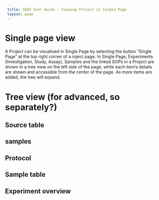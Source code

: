 ```yaml
---
 title: SEEK User Guide - Viewing Project in Single Page
 layout: page
---
```


# Single page view

A Project can be visualised in Single Page by selecting the button “Single Page” at the top right corner of a roject page.
In Single Page, Experiments (Investigation, Study, Assay), Samples and the linked SOPs in a Project are shown in a tree view on the left side of the page, while each item’s details are shown and accessible from the center of the page. As more items are added, the tree will expand.

# Tree view (for advanced, so separately?)

## Source table
## samples
## Protocol
## Sample table
## Experiment overview